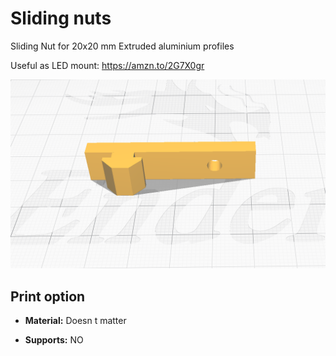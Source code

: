 # Sliding nuts

Sliding Nut for 20x20 mm Extruded aluminium profiles

Useful as LED mount: https://amzn.to/2G7X0gr

![sliding-nut-20x20-profile](sliding-nut-20x20-profile.png)

## Print option

- **Material:** Doesn t matter

- **Supports:** NO

